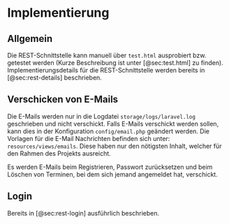 # Implementierung

## Allgemein

Die REST-Schnittstelle kann manuell über `test.html` ausprobiert bzw. getestet
werden (Kurze Beschreibung ist unter [@sec:test.html] zu finden).
Implementierungsdetails für die REST-Schnittstelle werden bereits in
[@sec:rest-details] beschrieben.

## Verschicken von E-Mails

Die E-Mails werden nur in die Logdatei `storage/logs/laravel.log` geschrieben
und nicht verschickt. Falls E-Mails verschickt werden sollen, kann dies in der
Konfiguration `config/email.php` geändert werden. Die Vorlagen für die E-Mail
Nachrichten befinden sich unter: `resources/views/emails`. Diese haben nur den
nötigsten Inhalt, welcher für den Rahmen des Projekts ausreicht.

Es werden E-Mails beim Registrieren, Passwort zurücksetzen und beim Löschen
von Terminen, bei dem sich jemand angemeldet hat, verschickt.

## Login

Bereits in [@sec:rest-login] ausführlich beschrieben.
